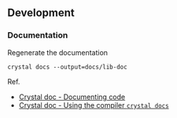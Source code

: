 ## Development

### Documentation

Regenerate the documentation

```
crystal docs --output=docs/lib-doc
```

Ref.

- [Crystal doc - Documenting code](https://crystal-lang.org/reference/1.7/syntax_and_semantics/documenting_code.html)
- [Crystal doc - Using the compiler `crystal docs`](https://crystal-lang.org/reference/1.7/man/crystal/#crystal-docs)
